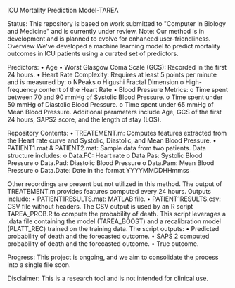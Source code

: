ICU Mortality Prediction Model-TAREA 

Status: This repository is based on work submitted to "Computer in Biology and Medicine" and is currently under review.
Note: Our method is in development and is planned to evolve for enhanced user-friendliness.
Overview
We've developed a machine learning model to predict mortality outcomes in ICU patients using a curated set of predictors.


Predictors:
•	Age
•	Worst Glasgow Coma Scale (GCS): Recorded in the first 24 hours.
•	Heart Rate Complexity: Requires at least 5 points per minute and is measured by:
o	NPeaks
o	Higushi Fractal Dimension
o	High-frequency content of the Heart Rate
•	Blood Pressure Metrics:
o	Time spent between 70 and 90 mmHg of Systolic Blood Pressure.
o	Time spent under 50 mmHg of Diastolic Blood Pressure.
o	Time spent under 65 mmHg of Mean Blood Pressure.
Additional parameters include Age, GCS of the first 24 hours, SAPS2 score, and the length of stay (LOS).



Repository Contents:
•	TREATEMENT.m: Computes features extracted from the Heart rate curve and Systolic, Diastolic, and Mean Blood Pressure.
•	PATIENT1.mat & PATIENT2.mat: Sample data from two patients. Data structure includes:
o	Data.FC: Heart rate
o	Data.Pas: Systolic Blood Pressure
o	Data.Pad: Diastolic Blood Pressure
o	Data.Pam: Mean Blood Pressure
o	Data.Date: Date in the format YYYYMMDDHHmmss


Other recordings are present but not utilized in this method.
The output of TREATEMENT.m provides features computed every 24 hours. Outputs include:
•	PATIENT1RESULTS.mat: MATLAB file.
•	PATIENT1RESULTS.csv: CSV file without headers.
The CSV output is used by an R script TAREA_PROB.R to compute the probability of death. This script leverages a .data file containing the model (TAREA_BOOST) and a recalibration model (PLATT_REC) trained on the training data.
The script outputs:
•	Predicted probability of death and the forecasted outcome.
•	SAPS 2 computed probability of death and the forecasted outcome.
•	True outcome.



Progress:
This project is ongoing, and we aim to consolidate the process into a single file soon.



Disclaimer:
This is a research tool and is not intended for clinical use.
